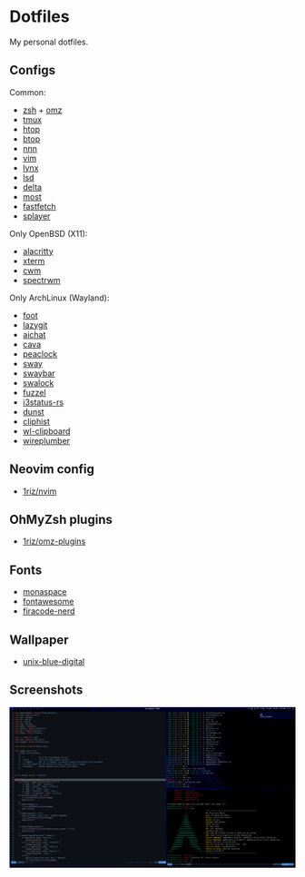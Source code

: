 # Dotfiles

My personal dotfiles.

## Configs

Common:
- [zsh](https://github.com/zsh-users/zsh) + [omz](https://github.com/ohmyzsh/ohmyzsh)
- [tmux](https://github.com/tmux/tmux)
- [htop](https://github.com/htop-dev/htop)
- [btop](https://github.com/aristocratos/btop)
- [nnn](https://github.com/jarun/nnn)
- [vim](https://www.vim.org)
- [lynx](https://invisible-island.net/lynx/)
- [lsd](https://github.com/lsd-rs/lsd)
- [delta](https://github.com/dandavison/delta)
- [most](https://github.com/jedsoft/most)
- [fastfetch](https://github.com/fastfetch-cli/fastfetch)
- [splayer](https://github.com/aome510/spotify-player)

Only OpenBSD (X11):
- [alacritty](https://github.com/alacritty/alacritty)
- [xterm](https://invisible-island.net/xterm/)
- [cwm](https://cvsweb.openbsd.org/cgi-bin/cvsweb/xenocara/app/cwm/)
- [spectrwm](https://github.com/conformal/spectrwm)

Only ArchLinux (Wayland):
- [foot](https://codeberg.org/dnkl/foot)
- [lazygit](https://github.com/jesseduffield/lazygit)
- [aichat](https://github.com/sigoden/aichat)
- [cava](https://github.com/karlstav/cava)
- [peaclock](https://github.com/octobanana/peaclock)
- [sway](https://github.com/swaywm/sway)
- [swaybar](https://github.com/swaywm/sway)
- [swalock](https://github.com/swaywm/swaylock)
- [fuzzel](https://codeberg.org/dnkl/fuzzel)
- [i3status-rs](https://github.com/greshake/i3status-rust)
- [dunst](https://github.com/dunst-project/dunst)
- [cliphist](https://github.com/sentriz/cliphist)
- [wl-clipboard](https://github.com/bugaevc/wl-clipboard)
- [wireplumber](https://gitlab.freedesktop.org/pipewire/wireplumber)

## Neovim config

- [1riz/nvim](https://github.com/1riz/nvim)

## OhMyZsh plugins

- [1riz/omz-plugins](https://github.com/1riz/omz-plugins)

## Fonts

- [monaspace](https://github.com/githubnext/monaspace)
- [fontawesome](https://fontawesome.com)
- [firacode-nerd](https://github.com/ryanoasis/nerd-fonts/tree/master/patched-fonts/FiraCode)

## Wallpaper

- [unix-blue-digital](https://wallpapers.com/wallpapers/unix-blue-digital-logo-kxb7r2sx50zqdi6a.html)

## Screenshots

![Demo](./demo.png)
